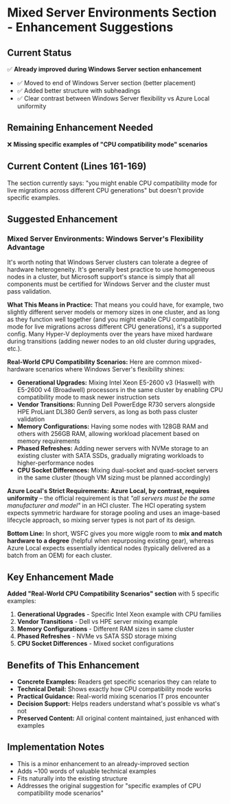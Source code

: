 # Mixed Server Environments Section - Enhancement Suggestions

## Current Status
✅ **Already improved during Windows Server section enhancement**
- ✅ Moved to end of Windows Server section (better placement)
- ✅ Added better structure with subheadings
- ✅ Clear contrast between Windows Server flexibility vs Azure Local uniformity

## Remaining Enhancement Needed
❌ **Missing specific examples of "CPU compatibility mode" scenarios**

## Current Content (Lines 161-169)
The section currently says: "you might enable CPU compatibility mode for live migrations across different CPU generations" but doesn't provide specific examples.

## Suggested Enhancement

### Mixed Server Environments: Windows Server's Flexibility Advantage

It's worth noting that Windows Server clusters can tolerate a degree of hardware heterogeneity. It's generally best practice to use homogeneous nodes in a cluster, but Microsoft support's stance is simply that all components must be certified for Windows Server and the cluster must pass validation.

**What This Means in Practice:** That means you could have, for example, two slightly different server models or memory sizes in one cluster, and as long as they function well together (and you might enable CPU compatibility mode for live migrations across different CPU generations), it's a supported config. Many Hyper-V deployments over the years have mixed hardware during transitions (adding newer nodes to an old cluster during upgrades, etc.).

**Real-World CPU Compatibility Scenarios:** Here are common mixed-hardware scenarios where Windows Server's flexibility shines:

- **Generational Upgrades:** Mixing Intel Xeon E5-2600 v3 (Haswell) with E5-2600 v4 (Broadwell) processors in the same cluster by enabling CPU compatibility mode to mask newer instruction sets
- **Vendor Transitions:** Running Dell PowerEdge R730 servers alongside HPE ProLiant DL380 Gen9 servers, as long as both pass cluster validation
- **Memory Configurations:** Having some nodes with 128GB RAM and others with 256GB RAM, allowing workload placement based on memory requirements
- **Phased Refreshes:** Adding newer servers with NVMe storage to an existing cluster with SATA SSDs, gradually migrating workloads to higher-performance nodes
- **CPU Socket Differences:** Mixing dual-socket and quad-socket servers in the same cluster (though VM sizing must be planned accordingly)

**Azure Local's Strict Requirements:** **Azure Local, by contrast, requires uniformity** – the official requirement is that *"all servers must be the same manufacturer and model"* in an HCI cluster. The HCI operating system expects symmetric hardware for storage pooling and uses an image-based lifecycle approach, so mixing server types is not part of its design.

**Bottom Line:** In short, WSFC gives you more wiggle room to **mix and match hardware to a degree** (helpful when repurposing existing gear), whereas Azure Local expects essentially identical nodes (typically delivered as a batch from an OEM) for each cluster.

## Key Enhancement Made

**Added "Real-World CPU Compatibility Scenarios" section** with 5 specific examples:
1. **Generational Upgrades** - Specific Intel Xeon example with CPU families
2. **Vendor Transitions** - Dell vs HPE server mixing example  
3. **Memory Configurations** - Different RAM sizes in same cluster
4. **Phased Refreshes** - NVMe vs SATA SSD storage mixing
5. **CPU Socket Differences** - Mixed socket configurations

## Benefits of This Enhancement

- **Concrete Examples:** Readers get specific scenarios they can relate to
- **Technical Detail:** Shows exactly how CPU compatibility mode works
- **Practical Guidance:** Real-world mixing scenarios IT pros encounter
- **Decision Support:** Helps readers understand what's possible vs what's not
- **Preserved Content:** All original content maintained, just enhanced with examples

## Implementation Notes

- This is a minor enhancement to an already-improved section
- Adds ~100 words of valuable technical examples
- Fits naturally into the existing structure
- Addresses the original suggestion for "specific examples of CPU compatibility mode scenarios"
